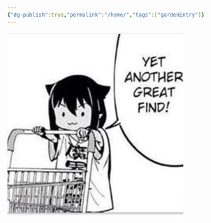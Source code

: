 ```yaml
---
{"dg-publish":true,"permalink":"/home/","tags":["gardenEntry"]}
---
```


![abd6b93cc9ef2594503b26263e418091ca39c4258267a690c04858ae731776c0.jpg](/img/user/Images/abd6b93cc9ef2594503b26263e418091ca39c4258267a690c04858ae731776c0.jpg)